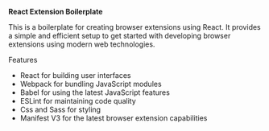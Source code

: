 **React Extension Boilerplate**

This is a boilerplate for creating browser extensions using React. It provides a simple and efficient setup to get started with developing browser extensions using modern web technologies.

Features
- React for building user interfaces
- Webpack for bundling JavaScript modules
- Babel for using the latest JavaScript features
- ESLint for maintaining code quality
- Css and Sass for styling
- Manifest V3 for the latest browser extension capabilities
